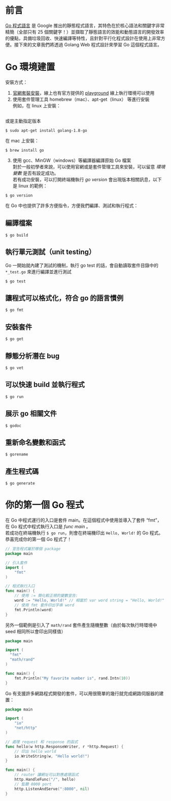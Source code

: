 # [](#前言 "前言")前言

[Go 程式語言](https://en.wikipedia.org/wiki/Go_(programming_language)) 是 Google 推出的靜態程式語言，其特色在於核心語法和關鍵字非常精簡（全部只有 25 個關鍵字！）並擷取了靜態語言的效能和動態語言的開發效率的優點，具備垃圾回收、快速編譯等特性，且針對平行化程式設計在使用上非常方便。接下來的文章我們將透過 Golang Web 程式設計來學習 Go 這個程式語言。 

# [](#Go-環境建置 "Go 環境建置")Go 環境建置

安裝方式： 
1. [官網套裝安裝](https://golang.org/)，線上也有官方提供的 [playground](https://play.golang.org/) 線上執行環境可以使用 
2. 使用套件管理工具 homebrew（mac）、apt-get（linux） 等進行安裝  
例如，在 linux 上安裝：

``` shell $ sudo apt-get install golang-go
```

或是主動指定版本

``` shell
$ sudo apt-get install golang-1.8-go
```

在 mac 上安裝：

``` shell
$ brew install go
```

3. 使用 gcc、MinGW（windows）等編譯器編譯原始 Go 檔案  
 對於一般初學者來說，可以使用官網或是套件管理工具來安裝，可以留意 _環境變數_ 是否有設定成功。   
 若有成功安裝，可以打開終端機執行 _go version_ 會出現版本相關訊息，以下是 linux 的範例：

``` shell
$ go version
```

在 Go 中也提供了許多方便指令，方便我們編譯、測試和執行程式：  

## 編譯檔案

``` shell
$ go build
```

## 執行單元測試（unit testing）  
Go 一開始就內建了測試的機制，執行 go test 的話，會自動讀取套件目錄中的 `*_test.go` 來進行編譯並進行測試

``` shell
$ go test
```

## 讓程式可以格式化，符合 go 的語言慣例

``` shell
$ go fmt
```

## 安裝套件  

``` shell  
$ go get  
```

## 靜態分析潛在 bug

``` shell  
$ go vet
```

## 可以快速 build 並執行程式  

``` shell  
$ go run
```

## 展示 go 相關文件

``` shell  
$ godoc
``` 

## 重新命名變數和函式

``` shell  
$ gorename
```

## 產生程式碼

``` shell
$ go generate
```

# [](#你的第一個-Go-程式 "你的第一個 Go 程式")你的第一個 Go 程式  
 在 Go 中程式運行的入口是套件 main。在這個程式中使用並導入了套件 “fmt”，在 Go 程式中程式執行入口是 _func main_ 。  
 若成功在終端機執行 `$ go run`，則會在終端機印出 `Hello, World!` 的 Go 程式。  
 恭喜完成你的第一個 Go 程式了！

``` go  
// 宣告程式屬於哪個 package
package main

// 引入套件
import (
    "fmt"
)

// 程式執行入口
func main() {
    // 使用 := 簡化較正規的變數宣告:
    word := "Hello, World!" // 相當於 var word string = "Hello, World!"
    // 使用 fmt 套件印出字串 word
    fmt.Println(word)
}
```

另外一個範例是引入了 `math/rand` 套件產生隨機整數（由於每次執行時環境中 seed 相同所以會印出同樣值）

``` go  
package main

import (
  "fmt"
  "math/rand"
)

func main() {
	fmt.Println("My favorite number is", rand.Intn(10))
}
```

Go 有支援許多網路程式開發的套件，可以用很簡單的幾行就完成網路伺服器的建置：

``` go
package main

import (
    "io"
    "net/http"
)

// 處理 request 和 response 的函式
func hello(w http.ResponseWriter, r *http.Request) {
    // 印出 hello world
    io.WriteString(w, "Hello world!")
}

func main() {
    // router 讓網址可以對應處理函式
    http.HandleFunc("/", hello)
    // 監聽 8000 port
    http.ListenAndServe(":8000", nil)
}
```

